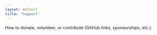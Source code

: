 ```yaml
---
layout: default
title: "Support"
---
```


How to donate, volunteer, or contribute (GitHub links, sponsorships, etc.).
